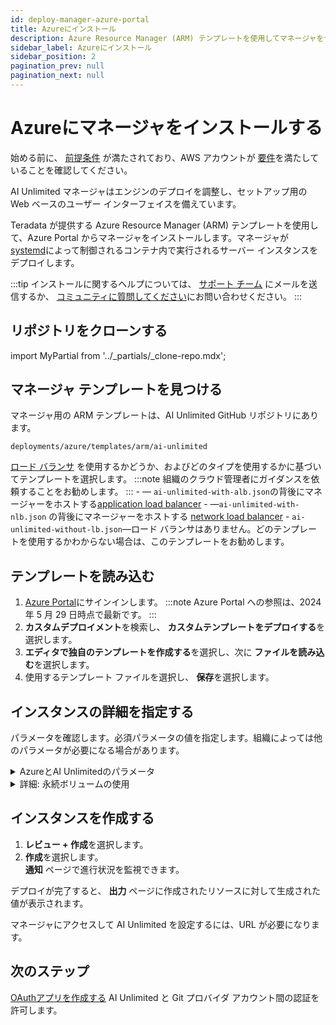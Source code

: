 ```yaml
---
id: deploy-manager-azure-portal
title: Azureにインストール
description: Azure Resource Manager (ARM) テンプレートを使用してマネージャをデプロイする方法を学習します。
sidebar_label: Azureにインストール
sidebar_position: 2
pagination_prev: null
pagination_next: null
---
```


# Azureにマネージャをインストールする

始める前に、 [前提条件](./index.md#prerequisites) が満たされており、AWS アカウントが [要件](../resources/azure-requirements.md)を満たしていることを確認してください。

AI Unlimited マネージャはエンジンのデプロイを調整し、セットアップ用の Web ベースのユーザー インターフェイスを備えています。

Teradata が提供する Azure Resource Manager (ARM) テンプレートを使用して、Azure Portal からマネージャをインストールします。マネージャが [systemd](../glossary.md#systemd)によって制御されるコンテナ内で実行されるサーバー インスタンスをデプロイします。

:::tip
インストールに関するヘルプについては、 <a href="mailto:aiunlimited.support@Teradata.com">サポート チーム</a> にメールを送信するか、 [コミュニティに質問してください](https://support.teradata.com/community?id=community_forum&sys_id=b0aba91597c329d0e6d2bd8c1253affa)にお問い合わせください。
:::


## リポジトリをクローンする

import MyPartial from '../_partials/_clone-repo.mdx';

<MyPartial />


## マネージャ テンプレートを見つける

マネージャ用の ARM テンプレートは、AI Unlimited GitHub リポジトリにあります。

`deployments/azure/templates/arm/ai-unlimited`

[ロード バランサ](../glossary.md#load-balancer) を使用するかどうか、およびどのタイプを使用するかに基づいてテンプレートを選択します。
:::note
組織のクラウド管理者にガイダンスを依頼することをお勧めします。
:::
    \- — `ai-unlimited-with-alb.json`の背後にマネージャーをホストする[application load balancer](../glossary.md#application-load-balancer)
    \- —`ai-unlimited-with-nlb.json` の背後にマネージャーをホストする [network load balancer](../glossary.md#network-load-balancer)
    \- `ai-unlimited-without-lb.json`—ロード バランサはありません。どのテンプレートを使用するかわからない場合は、このテンプレートをお勧めします。


## テンプレートを読み込む

1. [Azure Portal](https://portal.azure.com)にサインインします。
   :::note
   Azure Portal への参照は、2024 年 5 月 29 日時点で最新です。
   ::: 
2. **カスタムデプロイメント**を検索し、 **カスタムテンプレートをデプロイする**を選択します。
3. **エディタで独自のテンプレートを作成する**を選択し、次に **ファイルを読み込む**を選択します。
4. 使用するテンプレート ファイルを選択し、 **保存**を選択します。

<a id="azure-parms"></a>


## インスタンスの詳細を指定する

パラメータを確認します。必須パラメータの値を指定します。組織によっては他のパラメータが必要になる場合があります。

<details>
<summary>AzureとAI Unlimitedのパラメータ</summary>

| パラメータ| 説明 | note |
|---------|-------------|-----------|
| Subscription | AI Unlimited のデプロイに使用する Azure サブスクリプション。| 必須<br/>デフォルト: NA <br/>これは従量課金制のアカウントである必要があります。 |
| Region | AI Unlimited をデプロイするリージョン。| 必須<br/>デフォルト: NA<br/>作業場所に最も近い Azure リージョンと、AI Unlimited で使用するデータ リソースを選択します。|
| Resource Group Name | 関連する AI Unlimited リソースをグループ化するコンテナーの名前。| 必須<br/>デフォルト: ai-unlimited-workspace |
| AI Unlimited Name| AI Unlimited に与えられた固有の名前。| 必須<br/>デフォルト: NA | 
| Public Key | SSH 経由で VM に接続するために使用できる公開 SSH キー。| 必須<br/>デフォルト: NA<br/>この値は「ssh-rsa」で始まる必要があります。 |
| OS Version  | 現在のサブスクリプションで利用可能なオペレーティング システムのバージョン。| デフォルトで  オプション<br/>デフォルト: Ubuntu-2004 |
| Instance Type | AI Unlimited に使用するインスタンス タイプ。 | オプション<br/>デフォルト: STANDARD_D2_V3<br/>コストを節約するには、デフォルトのインスタンス タイプを使用することをお勧めします。デフォルトのインスタンス タイプは、2 つの vCPU と 8.0 GiB のメモリを備えた標準の Dv3 シリーズです。|
| Network | AI Unlimited インスタンスをデプロイするネットワークの名前。| <br/>オプション<br/>デフォルト: NA | 
| Subnet | AI Unlimited インスタンスをデプロイするサブネットワーク。 | 必須<br/>デフォルト: NA<br/>サブネットは、選択した可用性ゾーンに存在する必要があります。|
| Security Group | インスタンスへの受信トラフィックと送信トラフィックを制御する仮想ファイアウォール。| オプション<br/>デフォルト: AiUnlimitedSecurityGroup<br/>セキュリティ グループは、インスタンスへのアクセスを許可するプロトコル、ポート、IP アドレスまたは CIDR ブロックを指定する一連のルールとして実装されます。カスタム セキュリティ グループ イングレス ルールを作成しない限り、受信トラフィックを許可するには、アクセス CIDR またはセキュリティ グループの少なくとも 1 つを定義します。|
| Access CIDR | インスタンスへのアクセスが許可される CIDR IP アドレスの範囲。 | オプション<br/>デフォルト: 0.0.0.0/0<br/>この値は信頼できる IP 範囲に設定することをお勧めします。カスタム セキュリティ グループ イングレス ルールを作成しない限り、受信トラフィックを許可するには、アクセス CIDR またはセキュリティ グループの少なくとも 1 つを定義します。 |
| AI Unlimited HTTP Port | AI Unlimited UI にアクセスするためのポート。| デフォルトで必須<br/>デフォルト: 3000 |
| AI Unlimited GRPC Port | AI Unlimited API にアクセスするためのポート。 | デフォルトで必須<br/>デフォルト: 3282 | 
| Source App Sec Groups | AI Unlimited インスタンスに接続する権限を持つソース アプリケーション セキュリティ グループ (ASG)。ASG を使用すると、特定のネットワーク セキュリティ ポリシーに基づいて仮想マシン (VM) を整理できます。これらのセキュリティ ポリシーによって、仮想マシンで許可されるトラフィックと許可されないトラフィックが決まります。 |オプション<br/>デフォルト: NA<br/> ネットワーク インターフェイスと同じリージョン内のアプリケーション セキュリティ グループを選択します。 |
| Destination App Sec Groups | AI Unlimited インスタンスに接続する権限を持つ宛先アプリケーション セキュリティ グループ。| オプション<br/>デフォルト: NA<br/>ネットワーク インターフェイスと同じリージョン内のアプリケーション セキュリティ グループを選択します。 |
| Role Definition ID | AI Unlimited で使用するロールの ID。| 必須<br/>デフォルト: NA<br/>Azure CLI コマンド Get-AzRoleDefinition を使用して、ロール定義 ID を取得します。 |
| Allow Public SSH | Azure 内の VM に接続するためにセキュア シェル (SSH) キーを使用できるかどうかを指定します。|  オプション<br/>デフォルト: true |
| Use Key Vault | デプロイ中にセキュリティで保護されたパスワードを取得するために Key Vault を使用するかどうかを指定します。| オプション<br/>デフォルト: New |
| Use Persistent Volume | データの保存に新しい永続ボリュームを使用するか、既存の永続ボリュームを使用するかを指定します。パラメータ セクションの下にある「*詳細: 永続ボリュームの使用*」を参照してください。 | デフォルトでオプション<br/>デフォルト: New <br/>サポートされているオプション: 使用ケースに応じて、NewまたはExisting。|
| Persistent Volume Size | インスタンスに接続できる永続ボリュームのサイズ（GB 単位）。 | オプション<br/>デフォルト: 100 |
| Existing Persistent Volume | <br/>インスタンスに接続できる既存の永続ボリュームの ID。| UsePersistentVolume が Existing に設定されている場合は必須です。<br/>デフォルト: None<br/>永続ボリュームは、AI Unlimited インスタンスと同じアベイラビリティーゾーンに存在する必要があります。|
| AI Unlimited Version | デプロイする AI Unlimited のバージョン。 | デフォルトで必須<br/>デフォルト: latest<br/>値はコンテナのバージョンタグです。|
|Use NLB| インスタンスにネットワーク ロード バランサーを使用してアクセスするかどうかを指定します。|デフォルトで必須<br/>デフォルト: false|
| Tags | 簡単に識別できるようにリソースに割り当てられるキーと値のペア。| オプション<br/>デフォルト:NA |   

</details>

<details>

<summary>詳細: 永続ボリュームの使用</summary>

マネージャ インスタンスはコンテナ内で実行され、その構成データをインスタンスのルート ボリュームのデータベースに保存します。このデータは、インスタンスをシャットダウン、再起動、またはスナップショットを作成して再起動しても保持されます。 

永続ボリュームには、コンテナ化されたアプリケーションのデータが、それが実行されるコンテナ、ポッド、またはノードの存続期間を超えて保存されます。 

**永続ボリュームがない場合**

コンテナ、ポッド、またはノードがクラッシュまたは終了すると、マネージャの構成データが失われます。新しいマネージャ インスタンスをデプロイすることはできますが、失われたインスタンスと同じ状態にすることはできません。

**永続ボリュームがある場合**

コンテナ、ポッド、またはノードがクラッシュまたは終了し、マネージャの構成データが永続ボリュームに保存されている場合は、失われたインスタンスと同じ構成の新しいマネージャ インスタンスをデプロイできます。

**例**

1. マネージャをデプロイし、`Use Persistent Volume` パラメータを **New** に設定します。
2. スタックを作成したら、**Outputs** ページで `volume-id` を書き留めます。
3. AI Unlimited を使用します。
4. マネージャインスタンスが失われた場合は、マネージャを再度デプロイし、次のパラメータを含めます:
   - `Use Persistent Volume`: **New**
   - `Existing Persistent Volume`: 手順 2 で書き留めた値
   
新しいマネージャ インスタンスは、失われたものと同じ構成を持ちます。

</details>


## インスタンスを作成する

1. **レビュー + 作成**を選択します。
2. **作成**を選択します。<br />
**通知** ページで進行状況を監視できます。

デプロイが完了すると、 **出力** ページに作成されたリソースに対して生成された値が表示されます。

マネージャにアクセスして AI Unlimited を設定するには、URL が必要になります。


## 次のステップ

[OAuthアプリを作成する](../resources/create-oauth-app.md) AI Unlimited と Git プロバイダ アカウント間の認証を許可します。

